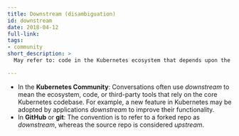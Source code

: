 ```yaml
---
title: Downstream (disambiguation)
id: downstream
date: 2018-04-12
full-link: 
tags:
- community
short_description: >
  May refer to: code in the Kubernetes ecosystem that depends upon the core Kubernetes codebase or a forked repo.

---
```


* In the **Kubernetes Community**: Conversations often use *downstream* to mean the ecosystem, code, or third-party tools that rely on the core Kubernetes codebase. For example, a new feature in Kubernetes may be adopted by applications *downstream* to improve their functionality.
* In **GitHub** or **git**: The convention is to refer to a forked repo as *downstream*, whereas the source repo is considered *upstream*.



